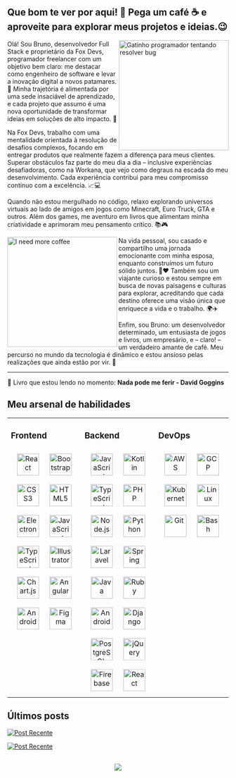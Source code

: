 ## Que bom te ver por aqui! 👋 Pega um café ☕ e aproveite para explorar meus projetos e ideias.😉
 
<img src="https://media4.giphy.com/media/v1.Y2lkPTc5MGI3NjExN2d2bHIwbjd1aXJ0YTQ5aTB2NGFvcXZyYzV4YjM3Y3QycXMza3FuZSZlcD12MV9pbnRlcm5hbF9naWZfYnlfaWQmY3Q9Zw/3oKIPnAiaMCws8nOsE/giphy.webp" min-width="250px" max-width="250px" width="250px" align="right" alt="Gatinho programador tentando resolver bug">

<p align="left"> 
  Olá! Sou Bruno, desenvolvedor Full Stack e proprietário da Fox Devs, programador freelancer com um objetivo bem claro: me destacar como engenheiro de software e levar a inovação digital a novos patamares. 🚀 Minha trajetória é alimentada por uma sede insaciável de aprendizado, e cada projeto que assumo é uma nova oportunidade de transformar ideias em soluções de alto impacto. 🦊

Na Fox Devs, trabalho com uma mentalidade orientada à resolução de desafios complexos, focando em entregar produtos que realmente fazem a diferença para meus clientes. Superar obstáculos faz parte do meu dia a dia – inclusive experiências desafiadoras, como na Workana, que vejo como degraus na escada do meu desenvolvimento. Cada experiência contribui para meu compromisso contínuo com a excelência. 📈💻

Quando não estou mergulhado no código, relaxo explorando universos virtuais ao lado de amigos em jogos como Minecraft, Euro Truck, GTA e outros. Além dos games, me aventuro em livros que alimentam minha criatividade e aprimoram meu pensamento crítico. 📚🎮

<img src="https://media1.giphy.com/media/v1.Y2lkPTc5MGI3NjExMGhxcXE2eDZiZDQ3OGh1ODQ3YjhiOWo4enpsbmxjYzB4Y3g1MGhyeiZlcD12MV9pbnRlcm5hbF9naWZfYnlfaWQmY3Q9Zw/13USqh5fJ2XnIk/giphy.webp" min-width="250px" max-width="250px" width="250px" align="left" alt="I need more coffee">

Na vida pessoal, sou casado e compartilho uma jornada emocionante com minha esposa, enquanto construímos um futuro sólido juntos. 💍❤️ Também sou um viajante curioso e estou sempre em busca de novas paisagens e culturas para explorar, acreditando que cada destino oferece uma visão única que enriquece a vida e o trabalho. 🌍✈️

Enfim, sou Bruno: um desenvolvedor determinado, um entusiasta de jogos e livros, um empresário, e – claro! – um verdadeiro amante de café. Meu percurso no mundo da tecnologia é dinâmico e estou ansioso pelas realizações que ainda estão por vir. 🌟
</p>
<hr>
<p align="left">
  📔 Livro que estou lendo no momento: <strong>Nada pode me ferir -  David Goggins</strong>
</p>

## Meu arsenal de habilidades
<table><tr><td valign="top" width="33%">

### Frontend  
<div align="center">  
<a href="https://reactjs.org/" target="_blank"><img style="margin: 10px" src="https://profilinator.rishav.dev/skills-assets/react-original-wordmark.svg" alt="React" height="50" /></a>  
<a href="https://getbootstrap.com/docs/3.4/javascript/" target="_blank"><img style="margin: 10px" src="https://profilinator.rishav.dev/skills-assets/bootstrap-plain.svg" alt="Bootstrap" height="50" /></a>  
<a href="https://www.w3schools.com/css/" target="_blank"><img style="margin: 10px" src="https://profilinator.rishav.dev/skills-assets/css3-original-wordmark.svg" alt="CSS3" height="50" /></a>  
<a href="https://en.wikipedia.org/wiki/HTML5" target="_blank"><img style="margin: 10px" src="https://profilinator.rishav.dev/skills-assets/html5-original-wordmark.svg" alt="HTML5" height="50" /></a>  
<a href="https://www.electronjs.org/" target="_blank"><img style="margin: 10px" src="https://profilinator.rishav.dev/skills-assets/electron-original.svg" alt="Electron" height="50" /></a>  
<a href="https://www.javascript.com/" target="_blank"><img style="margin: 10px" src="https://profilinator.rishav.dev/skills-assets/javascript-original.svg" alt="JavaScript" height="50" /></a>  
<a href="https://www.typescriptlang.org/" target="_blank"><img style="margin: 10px" src="https://profilinator.rishav.dev/skills-assets/typescript-original.svg" alt="TypeScript" height="50" /></a>  
<a href="https://www.adobe.com/in/products/illustrator.html" target="_blank"><img style="margin: 10px" src="https://profilinator.rishav.dev/skills-assets/adobe_illustrator-icon.svg" alt="Illustrator" height="50" /></a>  
<a href="https://www.chartjs.org/" target="_blank"><img style="margin: 10px" src="https://profilinator.rishav.dev/skills-assets/logo-title.svg" alt="Chart.js" height="50" /></a>  
<a href="https://angular.io/" target="_blank"><img style="margin: 10px" src="https://profilinator.rishav.dev/skills-assets/angularjs-original.svg" alt="Angular" height="50" /></a>  
<a href="https://www.android.com/intl/en_in/" target="_blank"><img style="margin: 10px" src="https://profilinator.rishav.dev/skills-assets/android-original-wordmark.svg" alt="Android" height="50" /></a>  
<a href="https://www.figma.com/" target="_blank"><img style="margin: 10px" src="https://profilinator.rishav.dev/skills-assets/figma-icon.svg" alt="Figma" height="50" /></a>  
</div>

</td><td valign="top" width="33%">

### Backend  
<div align="center">  
<a href="https://www.javascript.com/" target="_blank"><img style="margin: 10px" src="https://profilinator.rishav.dev/skills-assets/javascript-original.svg" alt="JavaScript" height="50" /></a>  
  <a href="https://kotlinlang.org/" target="_blank"><img style="margin: 10px" src="https://upload.wikimedia.org/wikipedia/commons/thumb/7/74/Kotlin_Icon.png/1200px-Kotlin_Icon.png" alt="Kotlin" height="50" /></a> 
<a href="https://www.typescriptlang.org/" target="_blank"><img style="margin: 10px" src="https://profilinator.rishav.dev/skills-assets/typescript-original.svg" alt="TypeScript" height="50" /></a>  
<a href="https://www.php.net/" target="_blank"><img style="margin: 10px" src="https://profilinator.rishav.dev/skills-assets/php-original.svg" alt="PHP" height="50" /></a>  
<a href="https://nodejs.org/" target="_blank"><img style="margin: 10px" src="https://profilinator.rishav.dev/skills-assets/nodejs-original-wordmark.svg" alt="Node.js" height="50" /></a>  
<a href="https://www.python.org/" target="_blank"><img style="margin: 10px" src="https://profilinator.rishav.dev/skills-assets/python-original.svg" alt="Python" height="50" /></a>  
<a href="https://laravel.com/" target="_blank"><img style="margin: 10px" src="https://profilinator.rishav.dev/skills-assets/laravel-plain-wordmark.svg" alt="Laravel" height="50" /></a>  
<a href="https://docs.spring.io/spring-framework/docs/3.0.x/reference/expressions.html#:~:text=The%20Spring%20Expression%20Language%20(SpEL,and%20basic%20string%20templating%20functionality." target="_blank"><img style="margin: 10px" src="https://profilinator.rishav.dev/skills-assets/springio-icon.svg" alt="Spring" height="50" /></a>  
<a href="https://www.java.com/" target="_blank"><img style="margin: 10px" src="https://profilinator.rishav.dev/skills-assets/java-original-wordmark.svg" alt="Java" height="50" /></a>  
<a href="https://www.ruby-lang.org/en/" target="_blank"><img style="margin: 10px" src="https://profilinator.rishav.dev/skills-assets/ruby-original-wordmark.svg" alt="Ruby" height="50" /></a>  
<a href="https://www.android.com/intl/en_in/" target="_blank"><img style="margin: 10px" src="https://profilinator.rishav.dev/skills-assets/android-original-wordmark.svg" alt="Android" height="50" /></a>  
<a href="https://www.djangoproject.com/" target="_blank"><img style="margin: 10px" src="https://profilinator.rishav.dev/skills-assets/django-original.svg" alt="Django" height="50" /></a>  
<a href="https://www.postgresql.org/" target="_blank"><img style="margin: 10px" src="https://profilinator.rishav.dev/skills-assets/postgresql-original-wordmark.svg" alt="PostgreSQL" height="50" /></a>  
<a href="https://jquery.com/" target="_blank"><img style="margin: 10px" src="https://profilinator.rishav.dev/skills-assets/jquery.png" alt="jQuery" height="50" /></a>  
<a href="https://firebase.google.com/" target="_blank"><img style="margin: 10px" src="https://profilinator.rishav.dev/skills-assets/firebase.png" alt="Firebase" height="50" /></a>  
<a href="https://reactjs.org/" target="_blank"><img style="margin: 10px" src="https://profilinator.rishav.dev/skills-assets/react-original-wordmark.svg" alt="React" height="50" /></a>  
</div>

</td><td valign="top" width="33%">

### DevOps  
<div align="center">  
<a href="https://aws.amazon.com/" target="_blank"><img style="margin: 10px" src="https://profilinator.rishav.dev/skills-assets/amazonwebservices-original-wordmark.svg" alt="AWS" height="50" /></a>  
<a href="https://cloud.google.com/" target="_blank"><img style="margin: 10px" src="https://profilinator.rishav.dev/skills-assets/google_cloud-icon.svg" alt="GCP" height="50" /></a>  
<a href="https://kubernetes.io/" target="_blank"><img style="margin: 10px" src="https://profilinator.rishav.dev/skills-assets/kubernetes-icon.svg" alt="Kubernetes" height="50" /></a>  
<a href="https://www.linux.org/" target="_blank"><img style="margin: 10px" src="https://profilinator.rishav.dev/skills-assets/linux-original.svg" alt="Linux" height="50" /></a>  
<a href="https://github.com/" target="_blank"><img style="margin: 10px" src="https://profilinator.rishav.dev/skills-assets/git-scm-icon.svg" alt="Git" height="50" /></a>  
<a href="https://www.gnu.org/software/bash/" target="_blank"><img style="margin: 10px" src="https://profilinator.rishav.dev/skills-assets/gnu_bash-icon.svg" alt="Bash" height="50" /></a>  
</div>

</td></tr></table>  

## Últimos posts
<a target="_blank" href="https://github-readme-medium-recent-article.vercel.app/medium/@brunonascimentodeveloper/0"><img src="https://github-readme-medium-recent-article.vercel.app/medium/@brunonascimentodeveloper/0" alt="Post Recente">

<a target="_blank" href="https://github-readme-medium-recent-article.vercel.app/medium/@brunonascimentodeveloper/1"><img src="https://github-readme-medium-recent-article.vercel.app/medium/@brunonascimentodeveloper/1" alt="Post Recente">

<br/>  

<div align="center">
<img src="https://komarev.com/ghpvc/?username=07042006&&style=flat-square" align="center" />
</div>  
  
<br/> 
